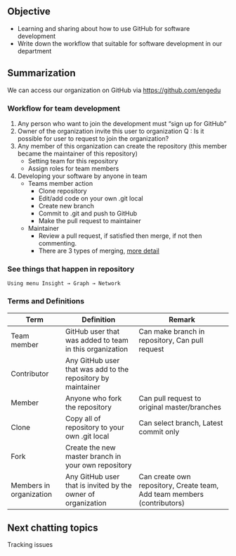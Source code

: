 ## Objective
- Learning and sharing about how to use GitHub for software development
- Write down the workflow that suitable for software development in our department

## Summarization
We can access our organization on GitHub via https://github.com/engedu
### Workflow for team development
1. Any person who want to join the development must “sign up for GitHub”
2. Owner of the organization invite this user to organization
    Q : Is it possible for user to request to join the organization?
3. Any member of this organization can create the repository (this member became the maintainer of this repository)
    - Setting team for this repository
    - Assign roles for team members
4. Developing your software by anyone in team
    - Teams member action
        - Clone repository
        - Edit/add code on your own .git local
        - Create new branch
        - Commit to .git and push to GitHub
        - Make the pull request to maintainer
    - Maintainer
        - Review a pull request, if satisfied then merge, if not then commenting.
        - There are 3 types of merging, [more detail](https://help.github.com/articles/about-pull-request-merges/)
### See things that happen in repository
    Using menu Insight → Graph → Network

### Terms and Definitions
Term | Definition | Remark
------------ | ------------- | -------------
Team member | GitHub user that was added to team in this organization | Can make branch in repository, Can pull request
Contributor | Any GitHub user that was add to the repository by maintainer 
Member | Anyone who fork the repository | Can pull request to original master/branches
Clone | Copy all of repository to your own .git local | Can select branch, Latest commit only
Fork | Create the new master branch in your own repository
Members in organization | Any GitHub user that is invited by the owner of organization | Can create own repository, Create team, Add team members (contributors)

## Next chatting topics
Tracking issues
